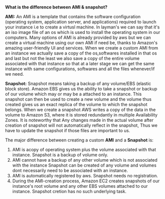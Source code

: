 **What is the difference between AMI & snapshot?**

**AMI:**  An AMI is a template that contains the software configuration (operating system, application server, and applications) 
required to launch your instance i.e to create a virtusl machine. In layman's we can say that it's an iso image file of an os which
is used to install the operating system in our computers. Many options of AMI is already provided by aws but we can create a virtual
machine using our own AMI if need be, thanks to Amazon's amazing user-friendly UI and services.
  When we create a custom AMI from an instance we actually save a copy of the os,softwares installed in that os and last but not the 
least we also save a copy of the entire volume associated with that instance so that at a later stage we can get the same instance with 
same configurations, softwares and all the files whenever/if we need.

**Snapshot:** Snapshot means taking a backup of any volume/EBS (elastic block store). Amazon EBS gives us the ability to take a snapshot 
or backup of our volume which may or may be a attached to an  instance. This snapshot can then be used to create a new volume and the volume 
thus created gives us an exact replica of the volume to which the snapshot belongs. 
  When we create a snapshot AWS writes a copy of the data in the volume to Amazon S3, where it is stored redundantly in multiple 
Availability Zones. It is noteworthy that Any changes made in the actual volume after creation of snapshot will not automatically reflect
in the snapshot, Thus we have to update the snapshot if those files are important to us.

The major difference between creating a custom **AMI** and a **Snapshot** is:
  1. AMI is acopy of operating system plus the volume associated with that instance. 
     Snapshot is a backup of volume only.
  2. AMI cannot have a backup of any other volume which is not associated with the instance
     Snapshot can be created of any volume and volumes dont necessarily need to be associated with an instance.
  3. AMI is automatically registered by aws. Snapshot needs no registration.
  4. During the AMI-creation process, Amazon EC2 creates snapshots of our instance's root volume and any other EBS volumes attached to 
     our instance.
     Snapshot cretion has no such underlying task.
